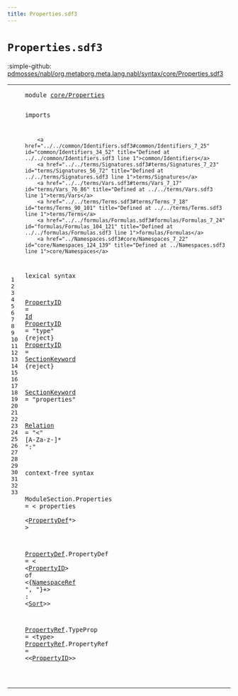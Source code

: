 ```yaml
---
title: Properties.sdf3
---
```


# `Properties.sdf3`

:simple-github: [pdmosses/nabl/org.metaborg.meta.lang.nabl/syntax/core/Properties.sdf3]

[pdmosses/nabl/org.metaborg.meta.lang.nabl/syntax/core/Properties.sdf3]: https://github.com/pdmosses/nabl/blob/master/org.metaborg.meta.lang.nabl/syntax/core/Properties.sdf3 "The source file on GitHub"

<div class="sdf3"><table class="highlighttable"><tbody><tr><td class="linenos"><div class="linenodiv"><pre><span></span>1
2
3
4
5
6
7
8
9
10
11
12
13
14
15
16
17
18
19
20
21
22
23
24
25
26
27
28
29
30
31
32
33
</pre></div></td>
<td class="code"><pre><code><span class="keyword">module</span> <a href="../../formulas/Propositions.sdf3#core/Properties_106_121" id="core/Properties_7_22" title="Referenced at ../../formulas/Propositions.sdf3 line 9">core/Properties</a>

<span class="keyword">imports</span>

        <a href="../../common/Identifiers.sdf3#common/Identifiers_7_25" id="common/Identifiers_34_52" title="Defined at ../../common/Identifiers.sdf3 line 1">common/Identifiers</a>  
        <a href="../../terms/Signatures.sdf3#terms/Signatures_7_23" id="terms/Signatures_56_72" title="Defined at ../../terms/Signatures.sdf3 line 1">terms/Signatures</a>  
        <a href="../../terms/Vars.sdf3#terms/Vars_7_17" id="terms/Vars_76_86" title="Defined at ../../terms/Vars.sdf3 line 1">terms/Vars</a>  
        <a href="../../terms/Terms.sdf3#terms/Terms_7_18" id="terms/Terms_90_101" title="Defined at ../../terms/Terms.sdf3 line 1">terms/Terms</a> 
        <a href="../../formulas/Formulas.sdf3#formulas/Formulas_7_24" id="formulas/Formulas_104_121" title="Defined at ../../formulas/Formulas.sdf3 line 1">formulas/Formulas</a> 
        <a href="../Namespaces.sdf3#core/Namespaces_7_22" id="core/Namespaces_124_139" title="Defined at ../Namespaces.sdf3 line 1">core/Namespaces</a>

<span class="keyword">lexical syntax</span>

  <a href="#PropertyID_561_571" id="PropertyID_159_169" title="Referenced at line 33">PropertyID</a> = <a href="../../common/Identifiers.sdf3#Id_36_38" id="Id_172_174" title="Defined at ../../common/Identifiers.sdf3 line 5, 9, 11, 25, 26, 27">Id</a> 
  <a href="#PropertyID_561_571" id="PropertyID_178_188" title="Referenced at line 33">PropertyID</a> = <span class="cons_Lit">"type"</span> {<span class="keyword">reject</span>}
  <a href="#PropertyID_561_571" id="PropertyID_209_219" title="Referenced at line 33">PropertyID</a> = <a href="#SectionKeyword_251_265" id="SectionKeyword_222_236" title="Defined at line 18">SectionKeyword</a> {<span class="keyword">reject</span>}
  
  <a href="#SectionKeyword_222_236" id="SectionKeyword_251_265" title="Referenced at line 16">SectionKeyword</a> = <span class="cons_Lit">"properties"</span> 
  
  <a href="../../formulas/Propositions.sdf3#Relation_641_649" id="Relation_287_295" title="Referenced at ../../formulas/Propositions.sdf3 line 24; ../../NameBindingLanguage.sdf3 line 112">Relation</a> = <span class="cons_Lit">"&lt;"</span> [<span class="cons_Regular">A</span>-<span class="cons_Regular">Z</span><span class="cons_Regular">a</span>-<span class="cons_Regular">z</span>\-]* <span class="cons_Lit">":"</span> 

<span class="keyword">context-free syntax</span>

  <span id="ModuleSection_343_356" title="Not referenced locally, nor via imports">ModuleSection</span>.<span class="cons_Constructor"><span id="Properties_357_367" title="Not referenced locally, nor via imports">Properties</span></span> = &lt;
  <span class="cons_String">properties</span>   
    &lt;<a href="#PropertyDef_415_426" id="PropertyDef_393_404" title="Defined at line 29">PropertyDef</a>*&gt;
  &gt; 

  <a href="#PropertyDef_393_404" id="PropertyDef_415_426" title="Referenced at line 26">PropertyDef</a>.<span class="cons_Constructor"><span id="PropertyDef_427_438" title="Not referenced locally, nor via imports">PropertyDef</span></span> = &lt;
    &lt;<a href="#PropertyID_159_169" id="PropertyID_448_458" title="Defined at line 14, 15, 16">PropertyID</a>&gt; <span class="cons_String">of</span> &lt;{<a href="../Namespaces.sdf3#NamespaceRef_340_352" id="NamespaceRef_465_477" title="Defined at ../Namespaces.sdf3 line 24">NamespaceRef</a> <span class="cons_Lit">", "</span>}+&gt; <span class="cons_String">:</span> &lt;<a href="../../terms/Signatures.sdf3#Sort_83_87" id="Sort_489_493" title="Defined at ../../terms/Signatures.sdf3 line 10, 14, 15, 16">Sort</a>&gt;&gt; 

  <a href="../../formulas/Propositions.sdf3#PropertyRef_584_595" id="PropertyRef_500_511" title="Referenced at ../../formulas/Propositions.sdf3 line 23; ../../NameBindingLanguage.sdf3 line 153">PropertyRef</a>.<span class="cons_Constructor"><span id="TypeProp_512_520" title="Not referenced locally, nor via imports">TypeProp</span></span> = &lt;<span class="cons_String">type</span>&gt; 
  <a href="../../formulas/Propositions.sdf3#PropertyRef_584_595" id="PropertyRef_533_544" title="Referenced at ../../formulas/Propositions.sdf3 line 23; ../../NameBindingLanguage.sdf3 line 153">PropertyRef</a>.<span class="cons_Constructor"><span id="PropertyRef_545_556" title="Not referenced locally, nor via imports">PropertyRef</span></span> = &lt;&lt;<a href="#PropertyID_159_169" id="PropertyID_561_571" title="Defined at line 14, 15, 16">PropertyID</a>&gt;&gt; 

</code></pre></td></tr></tbody></table></div>